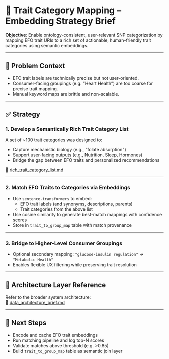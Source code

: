 # 🧠 Trait Category Mapping – Embedding Strategy Brief

**Objective**: Enable ontology-consistent, user-relevant SNP categorization by mapping EFO trait URIs to a rich set of actionable, human-friendly trait categories using semantic embeddings.

---

## 🎯 Problem Context

- EFO trait labels are technically precise but not user-oriented.
- Consumer-facing groupings (e.g. “Heart Health”) are too coarse for precise trait mapping.
- Manual keyword maps are brittle and non-scalable.

---

## ✅ Strategy

### 1. **Develop a Semantically Rich Trait Category List**
A set of ~100 trait categories was designed to:
- Capture mechanistic biology (e.g., "folate absorption")
- Support user-facing outputs (e.g., Nutrition, Sleep, Hormones)
- Bridge the gap between EFO traits and personalized recommendations

📄 [rich_trait_category_list.md](sandbox:/mnt/data/rich_trait_category_list.md)

---

### 2. **Match EFO Traits to Categories via Embeddings**
- Use `sentence-transformers` to embed:
  - EFO trait labels (and synonyms, descriptions, parents)
  - Trait categories from the above list
- Use cosine similarity to generate best-match mappings with confidence scores
- Store in `trait_to_group_map` table with match provenance

---

### 3. **Bridge to Higher-Level Consumer Groupings**
- Optional secondary mapping: `"glucose-insulin regulation"` → `"Metabolic Health"`
- Enables flexible UX filtering while preserving trait resolution

---

## 🧱 Architecture Layer Reference

Refer to the broader system architecture:  
📄 [data_architecture_brief.md](sandbox:/mnt/data/data_architecture_brief.md)

---

## 🔄 Next Steps

- Encode and cache EFO trait embeddings
- Run matching pipeline and log top-N scores
- Validate matches above threshold (e.g. >0.85)
- Build `trait_to_group_map` table as semantic join layer